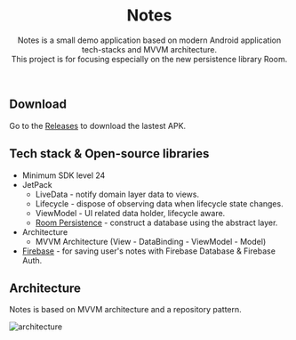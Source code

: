 <h1 align="center">Notes</h1>

<p align="center">  
Notes is a small demo application based on modern Android application tech-stacks and MVVM architecture.<br>This project is for focusing especially on the new persistence library Room.</p>
</br>

## Download
Go to the [Releases](https://github.com/asayushg/Notes/releases) to download the lastest APK.


## Tech stack & Open-source libraries
- Minimum SDK level 24
- JetPack
  - LiveData - notify domain layer data to views.
  - Lifecycle - dispose of observing data when lifecycle state changes.
  - ViewModel - UI related data holder, lifecycle aware.
  - [Room Persistence](https://developer.android.com/jetpack/androidx/releases/room) - construct a database using the abstract layer.
- Architecture
  - MVVM Architecture (View - DataBinding - ViewModel - Model)
- [Firebase](https://firebase.google.com/) - for saving user's notes with Firebase Database & Firebase Auth.


## Architecture
Notes is based on MVVM architecture and a repository pattern.

![architecture](https://user-images.githubusercontent.com/24237865/77502018-f7d36000-6e9c-11ea-92b0-1097240c8689.png)

